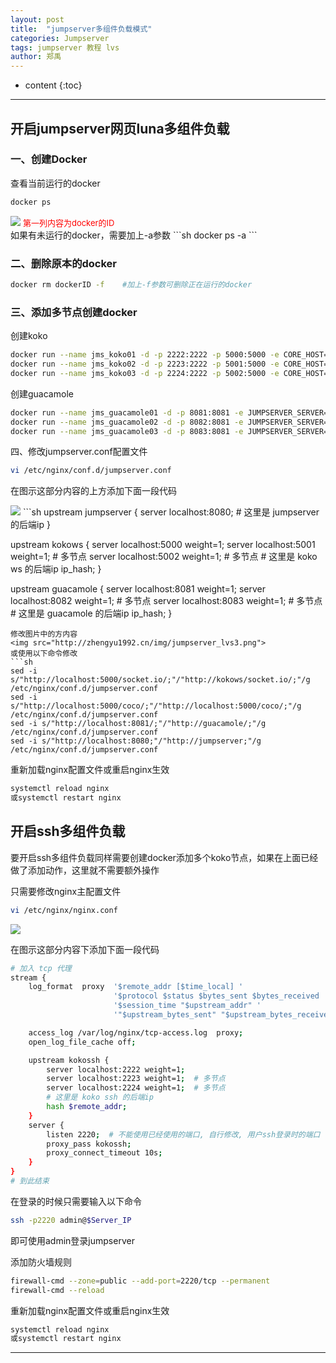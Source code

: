 ```yaml
---
layout: post
title:  "jumpserver多组件负载模式"
categories: Jumpserver 
tags: jumpserver 教程 lvs
author: 郑禹
---
```


* content
{:toc}
---


## 开启jumpserver网页luna多组件负载

### 一、创建Docker

查看当前运行的docker
```sh
docker ps
```
<img src="http://zhengyu1992.cn/img/jumpserver_lvs1.png">
<font size="2.5" color="red">第一列内容为docker的ID</font>
<br />
如果有未运行的docker，需要加上-a参数
```sh
docker ps -a
```





### 二、删除原本的docker
```sh
docker rm dockerID -f    #加上-f参数可删除正在运行的docker
```
### 三、添加多节点创建docker

创建koko
```sh
docker run --name jms_koko01 -d -p 2222:2222 -p 5000:5000 -e CORE_HOST=http://$Server_IP:8080 -e BOOTSTRAP_TOKEN=$BOOTSTRAP_TOKEN jumpserver/jms_koko:1.5.2
docker run --name jms_koko02 -d -p 2223:2222 -p 5001:5000 -e CORE_HOST=http://$Server_IP:8080 -e BOOTSTRAP_TOKEN=$BOOTSTRAP_TOKEN jumpserver/jms_koko:1.5.2
docker run --name jms_koko03 -d -p 2224:2222 -p 5002:5000 -e CORE_HOST=http://$Server_IP:8080 -e BOOTSTRAP_TOKEN=$BOOTSTRAP_TOKEN jumpserver/jms_koko:1.5.2
```
创建guacamole
```sh
docker run --name jms_guacamole01 -d -p 8081:8081 -e JUMPSERVER_SERVER=http://$Server_IP:8080 -e BOOTSTRAP_TOKEN=$BOOTSTRAP_TOKEN jumpserver/jms_guacamole:1.5.2
docker run --name jms_guacamole02 -d -p 8082:8081 -e JUMPSERVER_SERVER=http://$Server_IP:8080 -e BOOTSTRAP_TOKEN=$BOOTSTRAP_TOKEN jumpserver/jms_guacamole:1.5.2
docker run --name jms_guacamole03 -d -p 8083:8081 -e JUMPSERVER_SERVER=http://$Server_IP:8080 -e BOOTSTRAP_TOKEN=$BOOTSTRAP_TOKEN jumpserver/jms_guacamole:1.5.2
```
四、修改jumpserver.conf配置文件
```sh
vi /etc/nginx/conf.d/jumpserver.conf
```
在图示这部分内容的上方添加下面一段代码

<img src="http://zhengyu1992.cn/img/jumpserver_lvs2.png">
```sh
upstream jumpserver {
    server localhost:8080;
    # 这里是 jumpserver 的后端ip
}

upstream kokows {
    server localhost:5000 weight=1;
    server localhost:5001 weight=1;  # 多节点
    server localhost:5002 weight=1;  # 多节点
    # 这里是 koko ws 的后端ip
    ip_hash;
}

upstream guacamole {
    server localhost:8081 weight=1;
    server localhost:8082 weight=1;  # 多节点
    server localhost:8083 weight=1;  # 多节点
    # 这里是 guacamole 的后端ip
    ip_hash;
}
```
修改图片中的方内容
<img src="http://zhengyu1992.cn/img/jumpserver_lvs3.png">
或使用以下命令修改
```sh
sed -i s/"http://localhost:5000/socket.io/;"/"http://kokows/socket.io/;"/g /etc/nginx/conf.d/jumpserver.conf
sed -i s/"http://localhost:5000/coco/;"/"http://localhost:5000/coco/;"/g /etc/nginx/conf.d/jumpserver.conf
sed -i s/"http://localhost:8081/;"/"http://guacamole/;"/g /etc/nginx/conf.d/jumpserver.conf
sed -i s/"http://localhost:8080;"/"http://jumpserver;"/g /etc/nginx/conf.d/jumpserver.conf
```
重新加载nginx配置文件或重启nginx生效
```sh
systemctl reload nginx 
或systemctl restart nginx
```




## 开启ssh多组件负载

要开启ssh多组件负载同样需要创建docker添加多个koko节点，如果在上面已经做了添加动作，这里就不需要额外操作

只需要修改nginx主配置文件
```sh
vi /etc/nginx/nginx.conf
```
<img src="http://zhengyu1992.cn/img/jumpserver_lvs4.png">

在图示这部分内容下添加下面一段代码
```sh
# 加入 tcp 代理
stream {
    log_format  proxy  '$remote_addr [$time_local] '
                       '$protocol $status $bytes_sent $bytes_received '
                       '$session_time "$upstream_addr" '
                       '"$upstream_bytes_sent" "$upstream_bytes_received" "$upstream_connect_time"';

    access_log /var/log/nginx/tcp-access.log  proxy;
    open_log_file_cache off;

    upstream kokossh {
        server localhost:2222 weight=1;
        server localhost:2223 weight=1;  # 多节点
        server localhost:2224 weight=1;  # 多节点
        # 这里是 koko ssh 的后端ip
        hash $remote_addr;
    }
    server {
        listen 2220;  # 不能使用已经使用的端口, 自行修改, 用户ssh登录时的端口
        proxy_pass kokossh;
        proxy_connect_timeout 10s;
    }
}
# 到此结束
```
在登录的时候只需要输入以下命令
```sh
ssh -p2220 admin@$Server_IP
```
即可使用admin登录jumpserver

添加防火墙规则
```sh
firewall-cmd --zone=public --add-port=2220/tcp --permanent
firewall-cmd --reload
```
重新加载nginx配置文件或重启nginx生效
```sh
systemctl reload nginx 
或systemctl restart nginx
```

---
